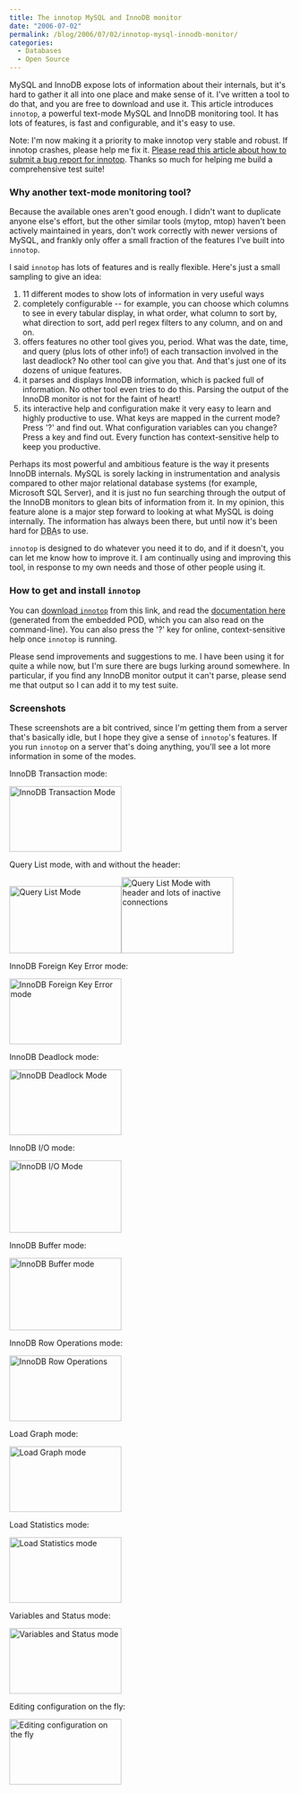 ```yaml
---
title: The innotop MySQL and InnoDB monitor
date: "2006-07-02"
permalink: /blog/2006/07/02/innotop-mysql-innodb-monitor/
categories:
  - Databases
  - Open Source
---
```


<p>MySQL and InnoDB expose lots of information about their internals, but it's hard to gather it all into one place and make sense of it.  I've written a tool to do that, and you are free to download and use it.  This article introduces <code>innotop</code>, a powerful text-mode MySQL and InnoDB monitoring tool.  It has lots of features, is  fast and configurable, and it's easy to use.</p>

<p>Note: I'm now making it a priority to make innotop very stable and robust.  If innotop crashes, please help me fix it.  <a href="http://www.xaprb.com/blog/2006/08/02/what-to-do-when-innotop-crashes/">Please read this article about how to submit a bug report for innotop</a>.  Thanks so much for helping me build a comprehensive test suite!</p>

<h3>Why another text-mode monitoring tool?</h3>

<p>Because the available ones aren't good enough.  I didn't want to duplicate anyone else's effort, but the other similar tools (mytop, mtop) haven't been actively maintained in years, don't work correctly with newer versions of MySQL, and frankly only offer a small fraction of the features I've built into <code>innotop</code>.</p>

<p>I said <code>innotop</code> has lots of features and is really flexible.  Here's just a small sampling to give an idea:</p>

<ol>
	<li>11 different modes to show lots of information in very useful ways</li>
	<li>completely configurable -- for example, you can choose which columns to see in every tabular display, in what order, what column to sort by, what direction to sort, add perl regex filters to any column, and on and on.</li>
	<li>offers features no other tool gives you, period.  What was the date, time, and query (plus lots of other info!) of each transaction involved in the last deadlock?  No other tool can give you that.  And that's just one of its dozens of unique features.</li>
	<li>it parses and displays InnoDB information, which is packed full of information.  No other tool even tries to do this.  Parsing the output of the InnoDB monitor is not for the faint of heart!</li>
	<li>its interactive help and configuration make it very easy to learn and highly productive to use.  What keys are mapped in the current mode?  Press '?' and find out.  What configuration variables can you change?  Press a key and find out.  Every function has context-sensitive help to keep you productive.</li>
</ol>

<p>Perhaps its most powerful and ambitious feature is the way it presents InnoDB internals.  MySQL is sorely lacking in instrumentation and analysis compared to other major relational database systems (for example, Microsoft SQL Server), and it is just no fun searching through the output of the InnoDB monitors to glean bits of information from it.  In my opinion, this feature alone is a major step forward to looking at what MySQL is doing internally.  The information has always been there, but until now it's been hard for <abbr title="Database Administrator">DBA</abbr>s to use.</p>

<p><code>innotop</code> is designed to do whatever you need it to do, and if it doesn't, you can let me know how to improve it.  I am continually using and improving this tool, in response to my own needs and those of other people using it.</p>

<h3>How to get and install <code>innotop</code></h3>

<p>You can <a href="http://code.google.com/p/innotop">download <code>innotop</code></a> from this link, and read the <a href="http://code.google.com/p/innotop/">documentation here</a> (generated from the embedded POD, which you can also read on the command-line).  You can also press the '?' key for online, context-sensitive help once <code>innotop</code> is running.</p>

<p>Please send improvements and suggestions to me.  I have been using it for quite a while now, but I'm sure there are bugs lurking around somewhere.  In particular, if you find any InnoDB monitor output it can't parse, please send me that output so I can add it to my test suite.</p>

<h3>Screenshots</h3>

<p>These screenshots are a bit contrived, since I'm getting them from a server that's basically idle, but I hope they give a sense of <code>innotop</code>'s features.  If you run <code>innotop</code> on a server that's doing anything, you'll see a lot more information in some of the modes.</p>

<p>InnoDB Transaction mode:</p>
<p><a href="/innotop/innotop-screenshot-T-mode.png"><img src="/innotop/innotop-screenshot-T-mode-thumb.png" alt="InnoDB Transaction Mode" width="200" height="117" /></a></p>

<p>Query List mode, with and without the header:</p>
<p><a href="/innotop/innotop-screenshot-Q-mode.png"><img src="/innotop/innotop-screenshot-Q-mode-thumb.png" alt="Query List Mode" width="200" height="120" /><a href="/innotop/innotop-screenshot-Q-mode-2.png"><img src="/innotop/innotop-screenshot-Q-mode-2-thumb.png" alt="Query List Mode with header and lots of inactive connections" width="200" height="136" /></a></p>

<p>InnoDB Foreign Key Error mode:</p>
<p><a href="/innotop/innotop-screenshot-F-mode.png"><img src="/innotop/innotop-screenshot-F-mode-thumb.png" alt="InnoDB Foreign Key Error mode" width="200" height="117" /></a></p>

<p>InnoDB Deadlock mode:</p>
<p><a href="/innotop/innotop-screenshot-D-mode.png"><img src="/innotop/innotop-screenshot-D-mode-thumb.png" alt="InnoDB Deadlock Mode" width="200" height="117" /></a></p>

<p>InnoDB I/O mode:</p>
<p><a href="/innotop/innotop-screenshot-I-mode.png"><img src="/innotop/innotop-screenshot-I-mode-thumb.png" alt="InnoDB I/O Mode" width="200" height="129" /></a></p>

<p>InnoDB Buffer mode:</p>
<p><a href="/innotop/innotop-screenshot-B-mode.png"><img src="/innotop/innotop-screenshot-B-mode-thumb.png" alt="InnoDB Buffer mode" width="200" height="129" /></a></p>

<p>InnoDB Row Operations mode:</p>
<p><a href="/innotop/innotop-screenshot-R-mode.png"><img src="/innotop/innotop-screenshot-R-mode-thumb.png" alt="InnoDB Row Operations" width="200" height="117" /></a></p>

<p>Load Graph mode:</p>
<p><a href="/innotop/innotop-screenshot-G-mode.png"><img src="/innotop/innotop-screenshot-G-mode-thumb.png" alt="Load Graph mode" width="200" height="117" /></a></p>

<p>Load Statistics mode:</p>
<p><a href="/innotop/innotop-screenshot-S-mode.png"><img src="/innotop/innotop-screenshot-S-mode-thumb.png" alt="Load Statistics mode" width="200" height="117" /></a></p>

<p>Variables and Status mode:</p>
<p><a href="/innotop/innotop-screenshot-V-mode.png"><img src="/innotop/innotop-screenshot-V-mode-thumb.png" alt="Variables and Status mode" width="200" height="117" /></a></p>

<p>Editing configuration on the fly:</p>
<p><a href="/innotop/innotop-screenshot-edit-config.png"><img src="/innotop/innotop-screenshot-edit-config-thumb.png" alt="Editing configuration on the fly" width="200" height="117" /></a></p>

